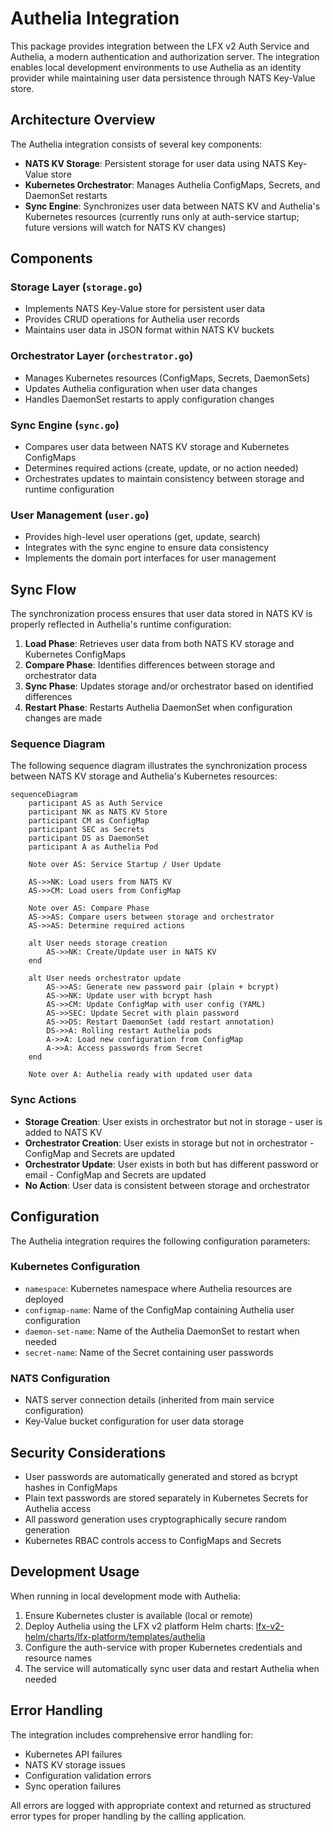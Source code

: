# Authelia Integration

This package provides integration between the LFX v2 Auth Service and Authelia, a modern authentication and authorization server. The integration enables local development environments to use Authelia as an identity provider while maintaining user data persistence through NATS Key-Value store.

## Architecture Overview

The Authelia integration consists of several key components:

- **NATS KV Storage**: Persistent storage for user data using NATS Key-Value store
- **Kubernetes Orchestrator**: Manages Authelia ConfigMaps, Secrets, and DaemonSet restarts
- **Sync Engine**: Synchronizes user data between NATS KV and Authelia's Kubernetes resources (currently runs only at auth-service startup; future versions will watch for NATS KV changes)

## Components

### Storage Layer (`storage.go`)
- Implements NATS Key-Value store for persistent user data
- Provides CRUD operations for Authelia user records
- Maintains user data in JSON format within NATS KV buckets

### Orchestrator Layer (`orchestrator.go`)
- Manages Kubernetes resources (ConfigMaps, Secrets, DaemonSets)
- Updates Authelia configuration when user data changes
- Handles DaemonSet restarts to apply configuration changes

### Sync Engine (`sync.go`)
- Compares user data between NATS KV storage and Kubernetes ConfigMaps
- Determines required actions (create, update, or no action needed)
- Orchestrates updates to maintain consistency between storage and runtime configuration

### User Management (`user.go`)
- Provides high-level user operations (get, update, search)
- Integrates with the sync engine to ensure data consistency
- Implements the domain port interfaces for user management

## Sync Flow

The synchronization process ensures that user data stored in NATS KV is properly reflected in Authelia's runtime configuration:

1. **Load Phase**: Retrieves user data from both NATS KV storage and Kubernetes ConfigMaps
2. **Compare Phase**: Identifies differences between storage and orchestrator data
3. **Sync Phase**: Updates storage and/or orchestrator based on identified differences
4. **Restart Phase**: Restarts Authelia DaemonSet when configuration changes are made

### Sequence Diagram

The following sequence diagram illustrates the synchronization process between NATS KV storage and Authelia's Kubernetes resources:

```mermaid
sequenceDiagram
    participant AS as Auth Service
    participant NK as NATS KV Store
    participant CM as ConfigMap
    participant SEC as Secrets
    participant DS as DaemonSet
    participant A as Authelia Pod

    Note over AS: Service Startup / User Update
    
    AS->>NK: Load users from NATS KV
    AS->>CM: Load users from ConfigMap
    
    Note over AS: Compare Phase
    AS->>AS: Compare users between storage and orchestrator
    AS->>AS: Determine required actions
    
    alt User needs storage creation
        AS->>NK: Create/Update user in NATS KV
    end
    
    alt User needs orchestrator update
        AS->>AS: Generate new password pair (plain + bcrypt)
        AS->>NK: Update user with bcrypt hash
        AS->>CM: Update ConfigMap with user config (YAML)
        AS->>SEC: Update Secret with plain password
        AS->>DS: Restart DaemonSet (add restart annotation)
        DS->>A: Rolling restart Authelia pods
        A->>A: Load new configuration from ConfigMap
        A->>A: Access passwords from Secret
    end
    
    Note over A: Authelia ready with updated user data
```

### Sync Actions

- **Storage Creation**: User exists in orchestrator but not in storage - user is added to NATS KV
- **Orchestrator Creation**: User exists in storage but not in orchestrator - ConfigMap and Secrets are updated
- **Orchestrator Update**: User exists in both but has different password or email - ConfigMap and Secrets are updated
- **No Action**: User data is consistent between storage and orchestrator

## Configuration

The Authelia integration requires the following configuration parameters:

### Kubernetes Configuration
- `namespace`: Kubernetes namespace where Authelia resources are deployed
- `configmap-name`: Name of the ConfigMap containing Authelia user configuration
- `daemon-set-name`: Name of the Authelia DaemonSet to restart when needed
- `secret-name`: Name of the Secret containing user passwords

### NATS Configuration
- NATS server connection details (inherited from main service configuration)
- Key-Value bucket configuration for user data storage

## Security Considerations

- User passwords are automatically generated and stored as bcrypt hashes in ConfigMaps
- Plain text passwords are stored separately in Kubernetes Secrets for Authelia access
- All password generation uses cryptographically secure random generation
- Kubernetes RBAC controls access to ConfigMaps and Secrets

## Development Usage

When running in local development mode with Authelia:

1. Ensure Kubernetes cluster is available (local or remote)
2. Deploy Authelia using the LFX v2 platform Helm charts: [lfx-v2-helm/charts/lfx-platform/templates/authelia](https://github.com/linuxfoundation/lfx-v2-helm/tree/main/charts/lfx-platform/templates/authelia)
3. Configure the auth-service with proper Kubernetes credentials and resource names
4. The service will automatically sync user data and restart Authelia when needed

## Error Handling

The integration includes comprehensive error handling for:
- Kubernetes API failures
- NATS KV storage issues
- Configuration validation errors
- Sync operation failures

All errors are logged with appropriate context and returned as structured error types for proper handling by the calling application.
